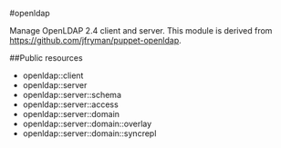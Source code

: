 #openldap

Manage OpenLDAP 2.4 client and server.
This module is derived from https://github.com/jfryman/puppet-openldap.

##Public resources

 * openldap::client
 * openldap::server
 * openldap::server::schema
 * openldap::server::access
 * openldap::server::domain
 * openldap::server::domain::overlay
 * openldap::server::domain::syncrepl
